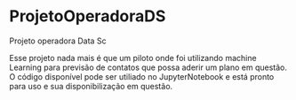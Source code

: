 # ProjetoOperadoraDS
Projeto operadora Data Sc


Esse projeto nada mais é que um piloto onde foi utilizando machine Learning para previsão de contatos que possa aderir um plano em questão.
O código disponível pode ser utiliado no JupyterNotebook e está pronto para uso e sua disponibilização em questão.
